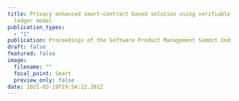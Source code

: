```yaml
---
title: Privacy enhanced smart-contract based solution using verifiable multi
  ledger model
publication_types:
  - "1"
publication: Proceedings of the Software Product Management Summit India 2021
draft: false
featured: false
image:
  filename: ""
  focal_point: Smart
  preview_only: false
date: 2021-03-19T19:54:22.201Z
---
```

